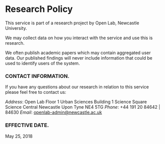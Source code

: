 # Research Policy

This service is part of a research project by Open Lab, Newcastle University.

We may collect data on how you interact with the service and use this is research.

We often publish academic papers which may contain aggregated user data. Our published findings will never include information that could be used to identify users of the system.

### CONTACT INFORMATION.
If you have any questions about our research in relation to this service please feel free to contact us:

*Address*:
	Open Lab
	Floor 1
	Urban Sciences Building
	1 Science Square
	Science Central
	Newcastle Upon Tyne
	NE4 5TG
*Phone*: +44 191 20  84642 | 84630
*Email*: openlab-admin@newcastle.ac.uk

### EFFECTIVE DATE.
May 25, 2018
